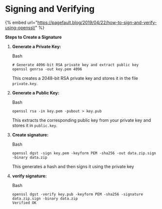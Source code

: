 # Signing and Verifying

{% embed url="https://pagefault.blog/2019/04/22/how-to-sign-and-verify-using-openssl/" %}

**Steps to Create a Signature**

1.  **Generate a Private Key:**

    Bash

    ```
    # Generate 4096-bit RSA private key and extract public key
    openssl genrsa -out key.pem 4096

    ```

    This creates a 2048-bit RSA private key and stores it in the file `private.key`.
2.  **Generate a Public Key:**

    Bash

    ```
    openssl rsa -in key.pem -pubout > key.pub
    ```

    This extracts the corresponding public key from your private key and stores it in `public.key`.
3.  **Create signature:**

    Bash

    ```
    openssl dgst -sign key.pem -keyform PEM -sha256 -out data.zip.sign -binary data.zip
    ```

    This generates a hash and then signs it using the private key
4.  **verify signature:**

    Bash

    ```
    openssl dgst -verify key.pub -keyform PEM -sha256 -signature data.zip.sign -binary data.zip
    Verified OK
    ```



